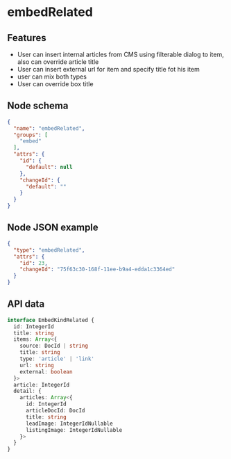 # embedRelated

## Features
- User can insert internal articles from CMS using filterable dialog to item, also can override article title
- User can insert external url for item and specify title fot his item
- user can mix both types
- User can override box title

## Node schema

```json
{
  "name": "embedRelated",
  "groups": [
    "embed"
  ],
  "attrs": {
    "id": {
      "default": null
    },
    "changeId": {
      "default": ""
    }
  }
}
```

## Node JSON example

```json
{
  "type": "embedRelated",
  "attrs": {
    "id": 23,
    "changeId": "75f63c30-168f-11ee-b9a4-edda1c3364ed"
  }
}
```

## API data

```ts
interface EmbedKindRelated {
  id: IntegerId
  title: string
  items: Array<{
    source: DocId | string
    title: string
    type: 'article' | 'link'
    url: string
    external: boolean
  }>
  article: IntegerId
  detail: {
    articles: Array<{
      id: IntegerId
      articleDocId: DocId
      title: string
      leadImage: IntegerIdNullable
      listingImage: IntegerIdNullable
    }>
  }
}
```

